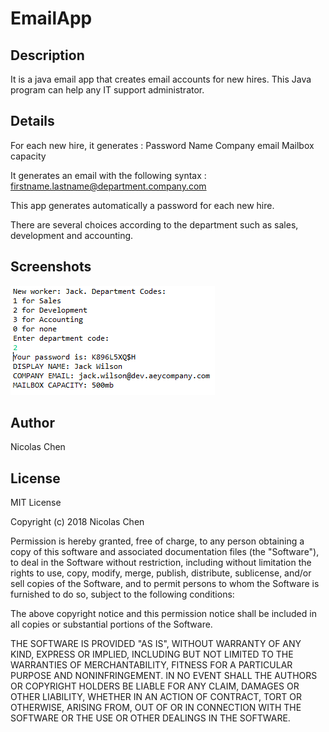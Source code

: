 # EmailApp

## Description
It is a java email app that creates email accounts for new hires.
This Java program can help any IT support administrator.

## Details
For each new hire, it generates :
Password
Name
Company email
Mailbox capacity

It generates an email with the following syntax :
firstname.lastname@department.company.com

This app generates automatically a password for each new hire.

There are several choices according to the department such as sales, development and accounting.

## Screenshots

![emailapp_image1](https://github.com/nicolaschen1/EmailApp/blob/master/screenshots/example1.PNG)

## Author
Nicolas Chen

## License
MIT License

Copyright (c) 2018 Nicolas Chen

Permission is hereby granted, free of charge, to any person obtaining a copy
of this software and associated documentation files (the "Software"), to deal
in the Software without restriction, including without limitation the rights
to use, copy, modify, merge, publish, distribute, sublicense, and/or sell
copies of the Software, and to permit persons to whom the Software is
furnished to do so, subject to the following conditions:

The above copyright notice and this permission notice shall be included in all
copies or substantial portions of the Software.

THE SOFTWARE IS PROVIDED "AS IS", WITHOUT WARRANTY OF ANY KIND, EXPRESS OR
IMPLIED, INCLUDING BUT NOT LIMITED TO THE WARRANTIES OF MERCHANTABILITY,
FITNESS FOR A PARTICULAR PURPOSE AND NONINFRINGEMENT. IN NO EVENT SHALL THE
AUTHORS OR COPYRIGHT HOLDERS BE LIABLE FOR ANY CLAIM, DAMAGES OR OTHER
LIABILITY, WHETHER IN AN ACTION OF CONTRACT, TORT OR OTHERWISE, ARISING FROM,
OUT OF OR IN CONNECTION WITH THE SOFTWARE OR THE USE OR OTHER DEALINGS IN THE
SOFTWARE.

